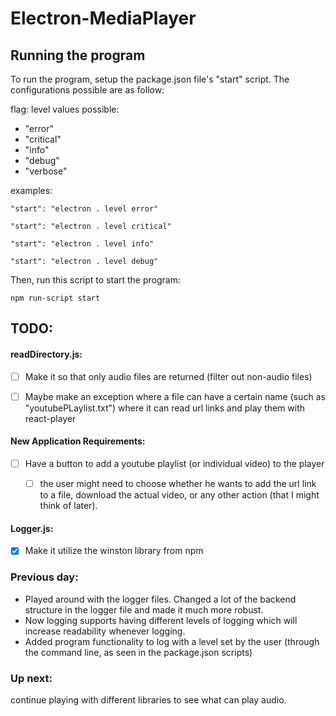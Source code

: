 # Electron-MediaPlayer

## Running the program

To run the program, setup the package.json file's "start" script. The configurations possible are as follow:

flag: level
values possible:

- "error"
- "critical"
- "info"
- "debug"
- "verbose"

examples:

```
"start": "electron . level error"

"start": "electron . level critical"

"start": "electron . level info"

"start": "electron . level debug"
```

Then, run this script to start the program:

```
npm run-script start
```

## TODO:

#### readDirectory.js:
- [ ] Make it so that only audio files are returned (filter out non-audio files)
- [ ] Maybe make an exception where a file can have a certain name (such as "youtubePLaylist.txt") where it can read url links and play them with react-player


#### New Application Requirements:
- [ ] Have a button to add a youtube playlist (or individual video) to the player
  - [ ] the user might need to choose whether he wants to add the url link to a file, download the actual video, or any other action (that I might think of later).


#### Logger.js:
- [x] Make it utilize the winston library from npm


### Previous day:
- Played around with the logger files. Changed a lot of the backend structure in the logger file and made it much more robust. 
- Now logging supports having different levels of logging which will increase readability whenever logging. 
- Added program functionality to log with a level set by the user (through the command line, as seen in the package.json scripts) 

### Up next:
continue playing with different libraries to see what can play audio.
